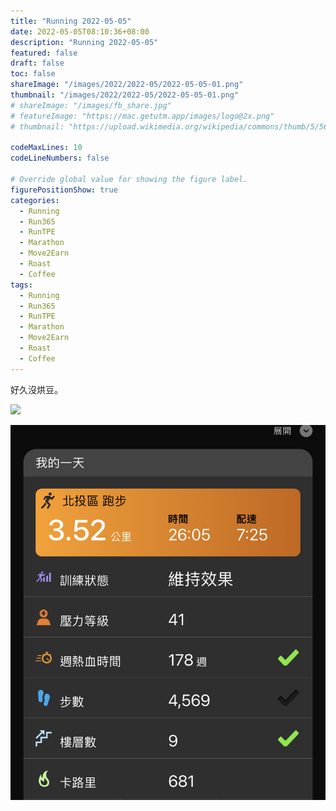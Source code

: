 ```yaml
---
title: "Running 2022-05-05"
date: 2022-05-05T08:10:36+08:00
description: "Running 2022-05-05"
featured: false
draft: false
toc: false
shareImage: "/images/2022/2022-05/2022-05-05-01.png"
thumbnail: "/images/2022/2022-05/2022-05-05-01.png"
# shareImage: "/images/fb_share.jpg"
# featureImage: "https://mac.getutm.app/images/logo@2x.png"
# thumbnail: "https://upload.wikimedia.org/wikipedia/commons/thumb/5/56/UTM_Logo.png/440px-UTM_Logo.png"

codeMaxLines: 10
codeLineNumbers: false

# Override global value for showing the figure label.
figurePositionShow: true
categories:
  - Running
  - Run365
  - RunTPE
  - Marathon
  - Move2Earn
  - Roast
  - Coffee
tags:
  - Running
  - Run365
  - RunTPE
  - Marathon
  - Move2Earn
  - Roast
  - Coffee
---
```



好久沒烘豆。
<!--more-->
![](/images/2022/2022-05/2022-05-05-01.png)

![](/images/2022/2022-05/2022-05-05-02.jpeg)
